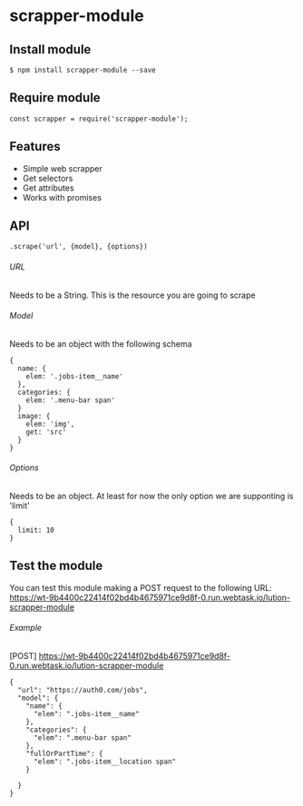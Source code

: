 # scrapper-module

## Install module
    $ npm install scrapper-module --save

## Require module
    const scrapper = require('scrapper-module');

## Features

  * Simple web scrapper
  * Get selectors
  * Get attributes
  * Works with promises

## API

    .scrape('url', {model}, {options})
    
###### URL

Needs to be a String. This is the resource you are going to scrape

###### Model

Needs to be an object with the following schema
    
    {
      name: {
        elem: '.jobs-item__name'
      },
      categories: {
        elem: '.menu-bar span'
      }
      image: {
        elem: 'img',
        get: 'src'
      }
    }
    
###### Options

Needs to be an object. At least for now the only option we are supponting is 'limit'

    {
      limit: 10
    }
    
## Test the module

You can test this module making a POST request to the following URL: 
https://wt-9b4400c22414f02bd4b4675971ce9d8f-0.run.webtask.io/lution-scrapper-module

###### Example

[POST] https://wt-9b4400c22414f02bd4b4675971ce9d8f-0.run.webtask.io/lution-scrapper-module
    
    {
      "url": "https://auth0.com/jobs",
      "model": {
        "name": {
          "elem": ".jobs-item__name"
        },
        "categories": {
          "elem": ".menu-bar span"
        },
        "fullOrPartTime": {
          "elem": ".jobs-item__location span"
        }

      }
    }
